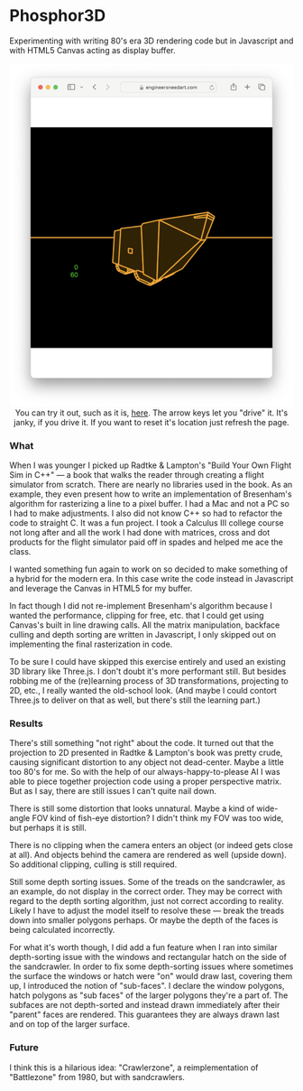 # Phosphor3D
Experimenting with writing 80's era 3D rendering code but in Javascript and with HTML5 Canvas acting as display buffer.

<p align="center">
<img width=800 src="https://github.com/EngineersNeedArt/Phosphor3D/blob/ad086708bc0d0eac654d26d8392c3311501a2609/images/screenshot.png" alt="Phosphor3D test screenshot.">
  <br>
You can try it out, such as it is, <a href="https://engineersneedart.com/Phosphor3DTest/" target="_blank">here</a>. The arrow keys let you "drive" it. It's janky, if you drive it. If you want to reset it's location just refresh the page.
</p>

### What

When I was younger I picked up Radtke & Lampton's "Build Your Own Flight Sim in C++" — a book that walks the reader through creating a flight simulator from scratch. There are nearly no libraries used in the book. As an example, they even present how to write an implementation of Bresenham's algorithm for rasterizing a line to a pixel buffer. I had a Mac and not a PC so I had to make adjustments. I also did not know C++ so had to refactor the code to straight C. It was a fun project. I took a Calculus III college course not long after and all the work I had done with matrices, cross and dot products for the flight simulator paid off in spades and helped me ace the class.

I wanted something fun again to work on so decided to make something of a hybrid for the modern era. In this case write the code instead in Javascript and leverage the Canvas in HTML5 for my buffer.

In fact though I did not re-implement Bresenham's algorithm because I wanted the performance, clipping for free, etc. that I could get using Canvas's built in line drawing calls. All the matrix manipulation, backface culling and depth sorting are written in Javascript, I only skipped out on implementing the final rasterization in code.

To be sure I could have skipped this exercise entirely and used an existing 3D library like Three.js. I don't doubt it's more performant still. But besides robbing me of the (re)learning process of 3D transformations, projecting to 2D, etc., I really wanted the old-school look. (And maybe I could contort Three.js to deliver on that as well, but there's still the learning part.)

### Results

There's still something "not right" about the code. It turned out that the projection to 2D presented in Radtke & Lampton's book was pretty crude, causing significant distortion to any object not dead-center. Maybe a little too 80's for me. So with the help of our always-happy-to-please AI I was able to piece together projection code using a proper perspective matrix. But as I say, there are still issues I can't quite nail down.

There is still some distortion that looks unnatural. Maybe a kind of wide-angle FOV kind of fish-eye distortion? I didn't think my FOV was too wide, but perhaps it is still.

There is no clipping when the camera enters an object (or indeed gets close at all). And objects behind the camera are rendered as well (upside down). So additional clipping, culling is still required.

Still some depth sorting issues. Some of the treads on the sandcrawler, as an example, do not display in the correct order. They may be correct with regard to the depth sorting algorithm, just not correct according to reality. Likely I have to adjust the model itself to resolve these — break the treads down into smaller polygons perhaps. Or maybe the depth of the faces is being calculated incorrectly.

For what it's worth though, I did add a fun feature when I ran into similar depth-sorting issue with the windows and rectangular hatch on the side of the sandcrawler. In order to fix some depth-sorting issues where sometimes the surface the windows or hatch were "on" would draw last, covering them up, I introduced the notion of "sub-faces". I declare the window polygons, hatch polygons as "sub faces" of the larger polygons they're a part of. The subfaces are not depth-sorted and instead drawn immediately after their "parent" faces are rendered. This guarantees they are always drawn last and on top of the larger surface.


### Future

I think this is a hilarious idea: "Crawlerzone", a reimplementation of "Battlezone" from 1980, but with sandcrawlers.
